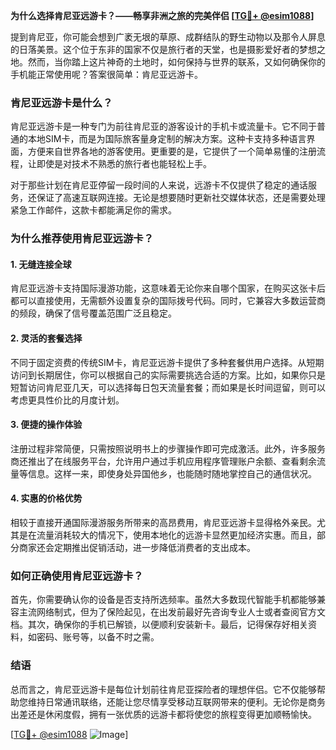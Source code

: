**为什么选择肯尼亚远游卡？——畅享非洲之旅的完美伴侣 [[TG💪+ @esim1088](https://t.me/s/esim1088)]**

提到肯尼亚，你可能会想到广袤无垠的草原、成群结队的野生动物以及那令人屏息的日落美景。这个位于东非的国家不仅是旅行者的天堂，也是摄影爱好者的梦想之地。然而，当你踏上这片神奇的土地时，如何保持与世界的联系，又如何确保你的手机能正常使用呢？答案很简单：肯尼亚远游卡。

### 肯尼亚远游卡是什么？

肯尼亚远游卡是一种专门为前往肯尼亚的游客设计的手机卡或流量卡。它不同于普通的本地SIM卡，而是为国际旅客量身定制的解决方案。这种卡支持多种语言界面，方便来自世界各地的游客使用。更重要的是，它提供了一个简单易懂的注册流程，让即使是对技术不熟悉的旅行者也能轻松上手。

对于那些计划在肯尼亚停留一段时间的人来说，远游卡不仅提供了稳定的通话服务，还保证了高速互联网连接。无论是想要随时更新社交媒体状态，还是需要处理紧急工作邮件，这款卡都能满足你的需求。

### 为什么推荐使用肯尼亚远游卡？

#### 1. **无缝连接全球**
   肯尼亚远游卡支持国际漫游功能，这意味着无论你来自哪个国家，在购买这张卡后都可以直接使用，无需额外设置复杂的国际拨号代码。同时，它兼容大多数运营商的频段，确保了信号覆盖范围广泛且稳定。

#### 2. **灵活的套餐选择**
   不同于固定资费的传统SIM卡，肯尼亚远游卡提供了多种套餐供用户选择。从短期访问到长期居住，你可以根据自己的实际需要挑选合适的方案。比如，如果你只是短暂访问肯尼亚几天，可以选择每日包天流量套餐；而如果是长时间逗留，则可以考虑更具性价比的月度计划。

#### 3. **便捷的操作体验**
   注册过程非常简便，只需按照说明书上的步骤操作即可完成激活。此外，许多服务商还推出了在线服务平台，允许用户通过手机应用程序管理账户余额、查看剩余流量等信息。这样一来，即使身处异国他乡，也能随时随地掌控自己的通信状况。

#### 4. **实惠的价格优势**
   相较于直接开通国际漫游服务所带来的高昂费用，肯尼亚远游卡显得格外亲民。尤其是在流量消耗较大的情况下，使用本地化的远游卡显然更加经济实惠。而且，部分商家还会定期推出促销活动，进一步降低消费者的支出成本。

### 如何正确使用肯尼亚远游卡？

首先，你需要确认你的设备是否支持所选频率。虽然大多数现代智能手机都能够兼容主流网络制式，但为了保险起见，在出发前最好先咨询专业人士或者查阅官方文档。其次，确保你的手机已解锁，以便顺利安装新卡。最后，记得保存好相关资料，如密码、账号等，以备不时之需。

### 结语

总而言之，肯尼亚远游卡是每位计划前往肯尼亚探险者的理想伴侣。它不仅能够帮助您维持日常通讯联络，还能让您尽情享受移动互联网带来的便利。无论你是商务出差还是休闲度假，拥有一张优质的远游卡都将使您的旅程变得更加顺畅愉快。

[[TG💪+ @esim1088](https://t.me/s/esim1088) ![Image](https://i.postimg.cc/4NQfJmqS/Snipaste-2025-05-13-00-14-12.png)]